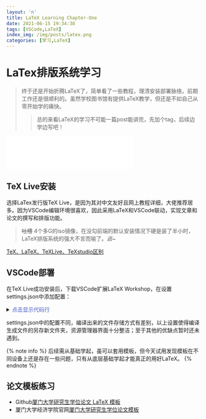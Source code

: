 ```yaml
---
layout: 'n'
title: LaTeX Learning Chapter-One
date: 2021-06-15 19:34:38
tags: [VSCode,LaTeX]
index_img: /img/posts/latex.png
categories: [学习,LaTeX]
---
```

# LaTex排版系统学习
>终于还是开始折腾LaTeX了，简单看了一些教程，理清安装部署脉络，前期工作还是很顺利的。虽然学校图书馆有提供LaTeX教学，但还是不如自己从零开始学的痛快。
><!-- more -->
>>总的来看LaTeX的学习不可能一篇post能讲完，先加个tag，后续边学边写吧！

<iframe frameborder="no" border="0" marginwidth="0" marginheight="0" width=330 height=86 src="//music.163.com/outchain/player?type=2&id=1457707554&auto=1&height=66"></iframe>

## TeX Live安装
选择LaTex发行版TeX Live，是因为其对中文友好且网上教程详细，大佬推荐居多。因为VSCode编辑环境很喜欢，因此采用LaTeX和VSCode联动，实现文章和论文的撰写和排版功能。
>~~吐槽~~ 4个多G的iso镜像，在没勾前端的默认安装情况下硬是装了半小时，LaTeX排版系统的强大不言而喻了。_逃~_

[TeX、LaTeX、TeXLive、TeXstudio区别](https://blog.csdn.net/qq_39546004/article/details/104652095)

## VSCode部署
在TeX Live成功安装后，下载VSCode扩展LaTeX Workshop，在设置settings.json中添加配置：
<details>
<summary><span style="color:#4b5cc4">点击显示代码行</span></summary>
```json
{
  // "LaTeX Workshop"
  "latex-workshop.latex.outDir": "%DIR%/build",
  "latex-workshop.latex.tools": [
    {
      // 编译工具和命令
      "name": "xelatex",
      "command": "xelatex",
      "args": [
        "-synctex=1",
        "-interaction=nonstopmode",
        "-file-line-error",
        "-pdf",
        "--output-directory=%OUTDIR%",
        "%DOCFILE%"
      ]
    },
    {
      "name": "pdflatex",
      "command": "pdflatex",
      "args": [
        "-synctex=1",
        "-interaction=nonstopmode",
        "-file-line-error",
        "--output-directory=%OUTDIR%",
        "%DOCFILE%"
      ],
    },
    {
      "name": "bibtex",
      "command": "bibtex",
      "args": [
        "%OUTDIR%/%DOCFILE%"
      ],
      "env": {
        "TEXMFOUTPUT": "%OUTDIR%",
      }
    }
  ],
  "latex-workshop.latex.recipes": [
    {
      "name": "xelatex",
      "tools": [
        "xelatex"
      ]
    },
    {
      "name": "pdflatex",
      "tools": [
        "pdflatex"
      ]
    },
    {
      "name": "xe->bib->xe->xe",
      "tools": [
        "xelatex",
        "bibtex",
        "xelatex",
        "xelatex"
      ]
    },
    {
      "name": "pdf->bib->pdf->pdf",
      "tools": [
        "pdflatex",
        "bibtex",
        "pdflatex",
        "pdflatex"
      ]
    }
  ],
}
```
</details>

settings.json中的配置不同，编译出来的文件存储方式有差别，以上设置使得编译生成文件的另存新文件夹，资源管理器界面十分整洁；至于其他的优缺点暂时还未遇到。

{% note info %}
后续需从基础学起，虽可以套用模板，但今天试用发现模板在不同设备上还是存在一些问题，只有从底层基础学起才能真正的用好LaTeX。
{% endnote %}
## 论文模板练习
- Github[厦门大学研究生学位论文 LaTeX 模板](https://github.com/zoam/xmu-thesis-grd)
- 厦门大学经济学院官网[厦门大学研究生学位论文模板](https://soe.xmu.edu.cn/research/xzzq/2017-02-03-13127.html)